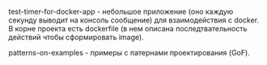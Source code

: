 test-timer-for-docker-app - небольшое приложение (оно каждую секунду выводит на консоль сообщение) для взаимодействия с docker. 
В корне проекта есть dockerfile (в нем описана последтвательность действий чтобы сформировать image).

patterns-on-examples - примеры с патернами проектирования (GoF).
